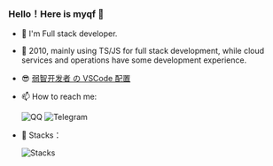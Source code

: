 ### Hello！Here is myqf 👋

- 🔭 I'm Full stack developer.
- 🥱 2010, mainly using TS/JS for full stack development, while cloud services and operations have some development experience.
- 😎 [弱智开发者 の VSCode 配置](https://github.com/GongCx-Github/vscode-settings)
- 📫 How to reach me:


   ![QQ](https://img.shields.io/static/v1?label=%E8%85%BE%E8%AE%AF%20QQ&message=3175992523&color=orange&style=for-the-badge&labelColor=blue&logoColor=black&logo=Tencent%20QQ)   ![Telegram](https://img.shields.io/static/v1?label=Telegram&message=@Gong_cx&color=blue&style=for-the-badge&labelColor=green&logo=telegram)

- 🤗 Stacks：
   
   ![Stacks](https://user-images.githubusercontent.com/69497500/216021956-ae3df5f9-3c78-4710-996f-19f8ad3f3263.png)

